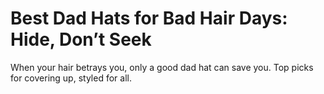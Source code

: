 # Best Dad Hats for Bad Hair Days: Hide, Don’t Seek

When your hair betrays you, only a good dad hat can save you. Top picks for covering up, styled for all.